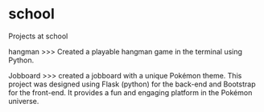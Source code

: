 # school
Projects at school

hangman >>> Created a playable hangman game in the terminal using Python.

Jobboard >>> created a jobboard with a unique Pokémon theme. This project was designed using Flask (python) for the back-end and Bootstrap for the front-end. It provides a fun and engaging platform in the Pokémon universe.
